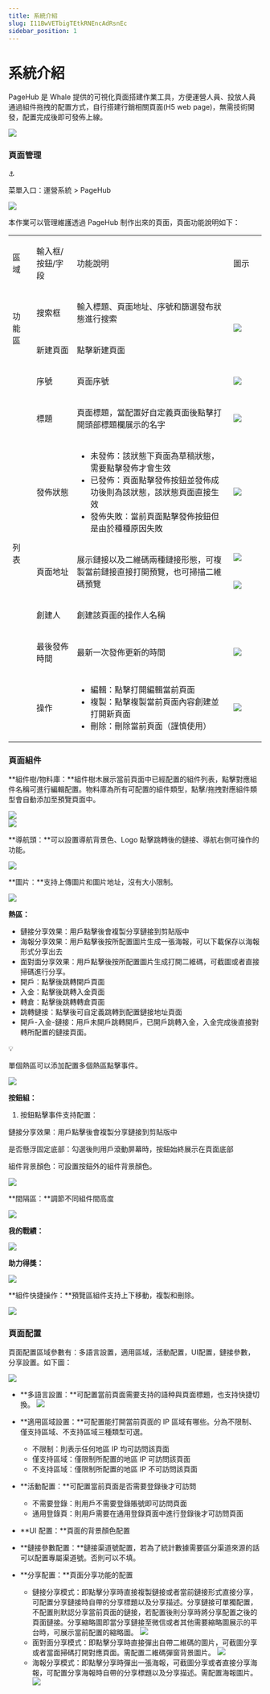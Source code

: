 ```yaml
---
title: 系統介紹
slug: I11BwVETbigTEtkRNEncAdRsnEc
sidebar_position: 1
---
```



# 系統介紹

PageHub 是 Whale 提供的可視化頁面搭建作業工具，方便運營人員、投放人員通過組件拖拽的配置方式，自行搭建行銷相關頁面(H5 web page)，無需技術開發，配置完成後即可發佈上線。

<img src="/assets/QNumboKYuoS5qUxsoSsczZGFnX1.png" src-width="2782" src-height="2032"/>

### 頁面管理

<div class="callout callout-bg-6 callout-border-6">
<div class='callout-emoji'>⚓</div>
<p>菜單入口：運營系統 &gt; PageHub</p>
</div>

<img src="/assets/A2xbb9akyoaFX9xJzo1cR0VBn9g.png" src-width="2758" src-height="1420" align="center"/>

本作業可以管理維護透過 PageHub 制作出來的頁面，頁面功能說明如下：

<table>
<colgroup>
<col width="65"/>
<col width="128"/>
<col width="574"/>
<col width="100"/>
</colgroup>
<tbody>
<tr><td><p>區域</p></td><td><p>輸入框/按鈕/字段</p></td><td><p>功能說明</p></td><td><p>圖示</p></td></tr>
<tr><td rowspan="2"><p>功能區</p></td><td><p>搜索框</p></td><td><p>輸入標題、頁面地址、序號和篩選發布狀態進行搜索</p></td><td rowspan="2"><img src="/assets/PZHNbJLHio3dPmxrKTBcl9WdnJe.png" src-width="1280" src-height="554" align="center"/></td></tr>
<tr><td><p>新建頁面</p></td><td><p>點擊新建頁面</p></td></tr>
<tr><td rowspan="8"><p>列表</p></td><td><p>序號</p></td><td><p>頁面序號</p></td><td><img src="/assets/P0mHb8QUSo5EJOxlEENcENk8n7g.png" src-width="2276" src-height="1330" align="center"/></td></tr>
<tr><td><p>標題</p></td><td><p>頁面標題，當配置好自定義頁面後點擊打開頭部標題欄展示的名字</p></td><td><img src="/assets/UDCzbMwNHo9QUnxo0VdcP9ZWnLg.png" src-width="2244" src-height="1318" align="center"/></td></tr>
<tr><td><p>發佈狀態</p></td><td><ul>
<li>未發佈：該狀態下頁面為草稿狀態，需要點擊發佈才會生效</li>
<li>已發佈：頁面點擊發佈按鈕並發佈成功後則為該狀態，該狀態頁面直接生效</li>
<li>發佈失敗：當前頁面點擊發佈按鈕但是由於種種原因失敗</li>
</ul></td><td><img src="/assets/EkJrbOOFeoDvvCxfZ7scWOiVndf.png" src-width="2256" src-height="1308" align="center"/></td></tr>
<tr><td rowspan="2"><p>頁面地址</p></td><td rowspan="2"><p>展示鏈接以及二維碼兩種鏈接形態，可複製當前鏈接直接打開預覽，也可掃描二維碼預覽</p></td><td><img src="/assets/NAADbhZduoP3Ynxtl7ickeIAndb.png" src-width="3306" src-height="918" align="center"/></td></tr>
<tr><td><img src="/assets/HhjOb6hb2oXlEnxJ5vHc43sJnoa.png" src-width="3286" src-height="1002" align="center"/></td></tr>
<tr><td><p>創建人</p></td><td><p>創建該頁面的操作人名稱</p></td><td></td></tr>
<tr><td><p>最後發佈時間</p></td><td><p>最新一次發佈更新的時間</p></td><td><img src="/assets/EVRqbgHocoFg8JxGJ18cLgB8nHd.png" src-width="2224" src-height="1284" align="center"/></td></tr>
<tr><td><p>操作</p></td><td><ul>
<li>編輯：點擊打開編輯當前頁面</li>
<li>複製：點擊複製當前頁面內容創建並打開新頁面</li>
<li>刪除：刪除當前頁面（謹慎使用）</li>
</ul></td><td><img src="/assets/I0y3beQTFo8r69xwlVBcEdvznpe.png" src-width="2248" src-height="1256" align="center"/></td></tr>
</tbody>
</table>

### 頁面組件

**組件樹/物料庫：**組件樹木展示當前頁面中已經配置的組件列表，點擊對應組件名稱可進行編輯配置。物料庫為所有可配置的組件類型，點擊/拖拽對應組件類型會自動添加至預覽頁面中。

<div class="flex gap-3 columns-2" column-size="2">
<div class="w-[50%]" width-ratio="50">
<img src="/assets/U1RobSbOko0NeGxVaIGcjPkNnRg.png" src-width="664" src-height="754" align="center"/>
</div>
<div class="w-[50%]" width-ratio="50">
<img src="/assets/Xbv6b3d7Uo7BlVxwQ1kcHuprnLd.png" src-width="690" src-height="1268" align="center"/>
</div>
</div>

**導航頭：**可以設置導航背景色、Logo 點擊跳轉後的鏈接、導航右側可操作的功能。

<img src="/assets/LAEibgZUYoN7WMxtj6ccFxVkn3e.png" src-width="3828" src-height="1946" align="center"/>

**圖片：**支持上傳圖片和圖片地址，沒有大小限制。

<img src="/assets/QOSVbage3okHOIxNxFucfyf0nxc.png" src-width="3822" src-height="1928" align="center"/>

**熱區：**

- 鏈接分享效果：用戶點擊後會複製分享鏈接到剪貼版中
- 海報分享效果：用戶點擊後按所配置圖片生成一張海報，可以下載保存以海報形式分享出去
- 面對面分享效果：用戶點擊後按所配置圖片生成打開二維碼，可截圖或者直接掃碼進行分享。
- 開戶：點擊後跳轉開戶頁面
- 入金：點擊後跳轉入金頁面
- 轉倉：點擊後跳轉轉倉頁面
- 跳轉鏈接：點擊後可自定義跳轉到配置鏈接地址頁面
- 開戶-入金-鏈接：用戶未開戶跳轉開戶，已開戶跳轉入金，入金完成後直接對轉所配置的鏈接頁面。

<div class="callout callout-bg-3 callout-border-3">
<div class='callout-emoji'>💡</div>
<p>單個熱區可以添加配置多個熱區點擊事件。</p>
</div>

<img src="/assets/PuFhbBpJ6opZp9xW9vbc1BLKnOf.png" src-width="3812" src-height="1942" align="center"/>

**按鈕組：**

1. 按鈕點擊事件支持配置：

鏈接分享效果：用戶點擊後會複製分享鏈接到剪貼版中

是否懸浮固定底部：勾選後則用戶滾動屏幕時，按鈕始終展示在頁面底部

組件背景顏色：可設置按鈕外的組件背景顏色。

<img src="/assets/GZGBbqBNGoPoIgxtOq7cym9wnEh.png" src-width="3792" src-height="1948" align="center"/>

**間隔區：**調節不同組件間高度

<img src="/assets/JbpRbGOvOoipkixUdnPcpnTFnQc.png" src-width="3810" src-height="1952" align="center"/>

**我的戰績：**

<img src="/assets/H4CcbACC1o8XGLxfBzCcTC4VnYg.png" src-width="3824" src-height="1918" align="center"/>

**助力得獎：**

<img src="/assets/FxJfbNUOLowS5jxGRKJcPtponWd.png" src-width="3786" src-height="1868" align="center"/>

**組件快捷操作：**預覽區組件支持上下移動，複製和刪除。

<img src="/assets/Tp0KbT1LBoj4nTx511ocArPUndg.png" src-width="2406" src-height="1832"/>

### 頁面**配置**

頁面配置區域參數有：多語言設置，適用區域，活動配置，UI配置，鏈接參數，分享設置。如下圖：

<img src="/assets/WKSTbprfqoHdqTx0qiJcYP16n5g.png" src-width="696" src-height="632"/>

- **多語言設置：**可配置當前頁面需要支持的語种與頁面標題，也支持快捷切換。
    <img src="/assets/FZX3bHPF9oRR7bx0gqycC7X7n6d.png" src-width="800" src-height="356"/>

- **適用區域設置：**可配置能打開當前頁面的 IP 區域有哪些。分為不限制、僅支持區域、不支持區域三種類型可選。
    - 不限制：則表示任何地區 IP 均可訪問該頁面
    - 僅支持區域：僅限制所配置的地區 IP 可訪問該頁面
    - 不支持區域：僅限制所配置的地區 IP 不可訪問該頁面

- **活動配置：**可配置當前頁面是否需要登錄後才可訪問
    - 不需要登錄：則用戶不需要登錄賬號即可訪問頁面
    - 通用登錄頁：則用戶需要在通用登錄頁面中進行登錄後才可訪問頁面

- **UI 配置：**頁面的背景顏色配置
- **鏈接參數配置：**鏈接渠道號配置，若為了統計數據需要區分渠道來源的話可以配置專屬渠道號。否則可以不填。
- **分享配置：**頁面分享功能的配置
    - 鏈接分享模式：即點擊分享時直接複製鏈接或者當前鏈接形式直接分享，可配置分享鏈接時自帶的分享標題以及分享描述。分享鏈接可單獨配置，不配置則默認分享當前頁面的鏈接，若配置後則分享時將分享配置之後的頁面鏈接。分享縮略圖即當分享鏈接至微信或者其他需要縮略圖展示的平台時，可展示當前配置的縮略圖。
        <img src="/assets/UtvRbJycMo6QRgxJdyBckiKynDd.png" src-width="644" src-height="900"/>
    - 面對面分享模式：即點擊分享時直接彈出自帶二維碼的圖片，可截圖分享或者當面掃碼打開對應頁面。需配置二維碼彈窗背景圖片。
        <img src="/assets/D4grbNG0Co07SSxqZmac5lWgnbc.png" src-width="622" src-height="554"/>
    - 海報分享模式：即點擊分享時彈出一張海報，可截圖分享或者直接分享海報，可配置分享海報時自帶的分享標題以及分享描述。需配置海報圖片。
        <img src="/assets/I6aTbhPgzoVKPFxc8WVcF3ebnid.png" src-width="622" src-height="882"/>

